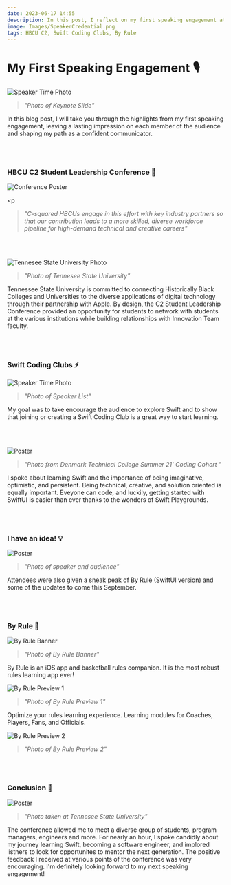 ```yaml
---
date: 2023-06-17 14:55
description: In this post, I reflect on my first speaking engagement at Tennesee State University as a part of the HBCU C2 Student Leadership Conference (3 min read).
image: Images/SpeakerCredential.png
tags: HBCU C2, Swift Coding Clubs, By Rule
---
```

# My First Speaking Engagement 🎙️

<p><img src="https://firebasestorage.googleapis.com/v0/b/by-rule-90fbd.appspot.com/o/FirstTalk%2FTalkPoster.png?alt=media&token=dbb47371-1dbf-46c3-a55c-c3c2173afb9c" alt="Speaker Time Photo"/></p>

<p><blockquote><i>"Photo of Keynote Slide"</i></blockquote></p>


<p>In this blog post, I will take you through the highlights from my first speaking engagement, leaving a lasting impression on each member of the audience and shaping my path as a confident communicator.</p><br></br>

<h3>HBCU C2 Student Leadership Conference 🎉</h3>

<p><img src="https://firebasestorage.googleapis.com/v0/b/by-rule-90fbd.appspot.com/o/FirstTalk%2FConferencePoster.png?alt=media&token=109c73ea-dc26-4cfb-a355-738382d3c217" alt="Conference Poster"/></p>

<p<blockquote><i>"C-squared HBCUs engage in this effort with key industry partners so that our contribution leads to a more skilled, diverse workforce pipeline for high-demand technical and creative careers"</i></blockquote></p><br></br>

<p><img src="https://firebasestorage.googleapis.com/v0/b/by-rule-90fbd.appspot.com/o/FirstTalk%2FCollege.png?alt=media&token=0edd87e7-5fef-4892-b5cf-d8210a26144b" alt="Tennesee State University Photo"/></p>

<p><blockquote><i>"Photo of Tennesee State University"</i></blockquote></p>

<p>Tennessee State University is committed to connecting Historically Black Colleges and Universities to the diverse applications of digital technology through their partnership with Apple. By design, the C2 Student Leadership Conference provided an opportunity for students to network with students at the various institutions while building relationships with Innovation Team faculty. </p><br></br>

<h3>Swift Coding Clubs ⚡️</h3>
<p><img src="https://firebasestorage.googleapis.com/v0/b/by-rule-90fbd.appspot.com/o/FirstTalk%2FSpeakerBanner.png?alt=media&token=5ec03dc8-09a4-46d8-a4ff-e4d0505c3691" alt="Speaker Time Photo"/></p>

<p><blockquote><i>"Photo of Speaker List"</i></blockquote></p>

<p>My goal was to take encourage the audience to explore Swift and to show that joining or creating a Swift Coding Club is a great way to start learning. </p><br></br>

<p><img src="https://firebasestorage.googleapis.com/v0/b/by-rule-90fbd.appspot.com/o/FirstTalk%2FDTC%20Camp%20Innovation.png?alt=media&token=0b120c36-3c52-4b18-87d9-3c79b7a37199" alt="Poster"/></p>

<p><blockquote><i>"Photo from Denmark Technical College Summer 21' Coding Cohort "</i></blockquote></p>

<p>I spoke about learning Swift and the importance of being imaginative, optimistic, and persistent. Being technical, creative, and solution oriented is equally important. Eveyone can code, and luckily, getting started with SwiftUI is easier than ever thanks to the wonders of Swift Playgrounds. </p><br></br>

<h3>I have an idea! 💡</h3>

<p><img src="https://firebasestorage.googleapis.com/v0/b/by-rule-90fbd.appspot.com/o/FirstTalk%2FSpeakerImage.png?alt=media&token=5f2b5034-3db8-4157-b0d3-7f53fa0144cb" alt="Poster"/></p>

<p><blockquote><i>"Photo of speaker and audience"</i></blockquote></p>

<p>Attendees were also given a sneak peak of By Rule (SwiftUI version) and some of the updates to come this September.</p><br></br>

<h3>By Rule 🏀</h3>

<p><img src="https://firebasestorage.googleapis.com/v0/b/by-rule-90fbd.appspot.com/o/FirstTalk%2FBy%20Rule%20Banner.png?alt=media&token=7ffa6818-9e19-44cb-8cd1-4c0db85273a1" alt="By Rule Banner"/></p>

<p><blockquote><i>"Photo of By Rule Banner"</i></blockquote></p>

<p>By Rule is an iOS app and basketball rules companion. It is the most robust rules learning app ever! </p>

<p><img src="https://firebasestorage.googleapis.com/v0/b/by-rule-90fbd.appspot.com/o/FirstTalk%2FByRulePreview1.png?alt=media&token=a2813d49-4e82-4023-8412-22f0eca3f831" alt="By Rule Preview 1"/></p>

<p><blockquote><i>"Photo of By Rule Preview 1"</i></blockquote></p>

<p>Optimize your rules learning experience. Learning modules for Coaches, Players, Fans, and Officials.</p>

<p><img src="https://firebasestorage.googleapis.com/v0/b/by-rule-90fbd.appspot.com/o/FirstTalk%2FByRulePreview2.png?alt=media&token=b42435c1-ca50-48e4-b38d-d7fb4fdd1527" alt="By Rule Preview 2"/></p>

<p><blockquote><i>"Photo of By Rule Preview 2"</i></blockquote></p>

<br></br>

<h3>Conclusion 💭</h3>
<p><img src="https://firebasestorage.googleapis.com/v0/b/by-rule-90fbd.appspot.com/o/FirstTalk%2FPoster.png?alt=media&token=93dc3c11-ee15-41db-afb0-19b98813a9e0" alt="Poster"/></p>

<p><blockquote><i>"Photo taken at Tennesee State University"</i></blockquote></p>


<p>The conference allowed me to meet a diverse group of students, program managers, engineers and more. For nearly an hour, I spoke candidly about my journey learning Swift, becoming a software engineer, and implored listners to look for opportunites to mentor the next generation. The positive feedback I received at various points of the conference was very encouraging. I'm definitely looking forward to my next speaking engagement!</p>


<br></br>

